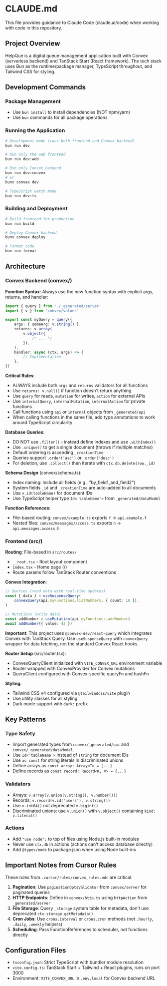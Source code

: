 # CLAUDE.md

This file provides guidance to Claude Code (claude.ai/code) when working with code in this repository.

## Project Overview

HelpQue is a digital queue management application built with Convex (serverless backend) and TanStack Start (React framework). The tech stack uses Bun as the runtime/package manager, TypeScript throughout, and Tailwind CSS for styling.

## Development Commands

### Package Management

- Use `bun install` to install dependencies (NOT npm/yarn)
- Use `bun` commands for all package operations

### Running the Application

```bash
# Development mode (runs both frontend and Convex backend)
bun run dev

# Run only the web frontend
bun run dev:web

# Run only Convex backend
bun run dev:convex
# or
bunx convex dev

# TypeScript watch mode
bun run dev:ts
```

### Building and Deployment

```bash
# Build frontend for production
bun run build

# Deploy Convex backend
bunx convex deploy

# Format code
bun run format
```

## Architecture

### Convex Backend (convex/)

**Function Syntax**: Always use the new function syntax with explicit args, returns, and handler:

```typescript
import { query } from './_generated/server'
import { v } from 'convex/values'

export const myQuery = query({
    args: { someArg: v.string() },
    returns: v.array(
        v.object({
            /* ... */
        }),
    ),
    handler: async (ctx, args) => {
        // Implementation
    },
})
```

**Critical Rules**:

- ALWAYS include both `args` and `returns` validators for all functions
- Use `returns: v.null()` if function doesn't return anything
- Use `query` for reads, `mutation` for writes, `action` for external APIs
- Use `internalQuery`, `internalMutation`, `internalAction` for private functions
- Call functions using `api` or `internal` objects from `_generated/api`
- When calling functions in the same file, add type annotations to work around TypeScript circularity

**Database Queries**:

- DO NOT use `.filter()` - instead define indexes and use `.withIndex()`
- Use `.unique()` to get a single document (throws if multiple matches)
- Default ordering is ascending `_creationTime`
- Queries support `.order('asc')` or `.order('desc')`
- For deletion, use `.collect()` then iterate with `ctx.db.delete(row._id)`

**Schema Design** (convex/schema.ts):

- Index naming: include all fields (e.g., "by_field1_and_field2")
- System fields `_id` and `_creationTime` are auto-added to all documents
- Use `v.id(tableName)` for document IDs
- Use TypeScript helper type `Id<'tableName'>` from `_generated/dataModel`

**Function References**:

- File-based routing: `convex/example.ts` exports `f` → `api.example.f`
- Nested files: `convex/messages/access.ts` exports `h` → `api.messages.access.h`

### Frontend (src/)

**Routing**: File-based in `src/routes/`

- `__root.tsx` - Root layout component
- `index.tsx` - Home page (/)
- Route params follow TanStack Router conventions

**Convex Integration**:

```typescript
// Queries (read data with real-time updates)
const { data } = useSuspenseQuery(
    convexQuery(api.myFunctions.listNumbers, { count: 10 }),
)

// Mutations (write data)
const addNumber = useMutation(api.myFunctions.addNumber)
await addNumber({ value: 42 })
```

**Important**: This project uses `@convex-dev/react-query` which integrates Convex with TanStack Query. Use `useSuspenseQuery` with `convexQuery` wrapper for data fetching, not the standard Convex React hooks.

**Router Setup** (src/router.tsx):

- ConvexQueryClient initialized with `VITE_CONVEX_URL` environment variable
- Router wrapped with ConvexProvider for Convex mutations
- QueryClient configured with Convex-specific queryFn and hashFn

**Styling**:

- Tailwind CSS v4 configured via `@tailwindcss/vite` plugin
- Use utility classes for all styling
- Dark mode support with `dark:` prefix

## Key Patterns

### Type Safety

- Import generated types from `convex/_generated/api` and `convex/_generated/dataModel`
- Use `Id<'tableName'>` instead of `string` for document IDs
- Use `as const` for string literals in discriminated unions
- Define arrays as `const array: Array<T> = [...]`
- Define records as `const record: Record<K, V> = {...}`

### Validators

- Arrays: `v.array(v.union(v.string(), v.number()))`
- Records: `v.record(v.id('users'), v.string())`
- Use `v.int64()` not deprecated `v.bigint()`
- Discriminated unions: use `v.union()` with `v.object()` containing `kind: v.literal()`

### Actions

- Add `"use node";` to top of files using Node.js built-in modules
- Never use `ctx.db` in actions (actions can't access database directly)
- Add `@types/node` to package.json when using Node built-ins

## Important Notes from Cursor Rules

These rules from `.cursor/rules/convex_rules.mdc` are critical:

1. **Pagination**: Use `paginationOptsValidator` from `convex/server` for paginated queries
2. **HTTP Endpoints**: Define in `convex/http.ts` using `httpAction` from `_generated/server`
3. **File Storage**: Query `_storage` system table for metadata, don't use deprecated `ctx.storage.getMetadata()`
4. **Cron Jobs**: Use `crons.interval` or `crons.cron` methods (not `.hourly`, `.daily`, `.weekly` helpers)
5. **Scheduling**: Pass FunctionReferences to scheduler, not functions directly

## Configuration Files

- `tsconfig.json`: Strict TypeScript with bundler module resolution
- `vite.config.ts`: TanStack Start + Tailwind + React plugins, runs on port 3000
- Environment: `VITE_CONVEX_URL` in `.env.local` for Convex backend URL

